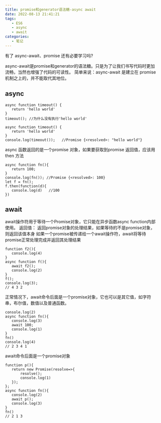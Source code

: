 ```yaml
---
title: promise和generator语法糖-async await
date: 2022-08-13 21:41:21
tags:
   - ES6
   - async
   - await
categories:
   - 笔记
---
```

有了 async-await、promise 还有必要学习吗?
<!--more-->
async-await是promise和generator的语法糖。只是为了让我们书写代码时更加流畅，当然也增强了代码的可读性。
简单来说：async-await 是建立在 promise机制之上的，并不能取代其地位。
## async
~~~
async function timeout() {
   return 'hello world'
} 
timeout(); //为什么没有执行'hello world'
~~~
~~~
async function timeout() {
   return 'hello world'
}
console.log(timeout());   //Promise {<resolved>: "hello world"}
~~~
async 函数返回的是一个promise 对象，如果要获取到promise 返回值，应该用then 方法
~~~
async function fn(){
   return 100;
}
console.log(fn()); //Promise {<resolved>: 100}
let f = fn();
f.then(function(d){
   console.log(d)   //100
})
~~~
## await
await操作符用于等待一个Promise对象，它只能在异步函数async function内部使用。
返回值：
返回promise对象的处理结果，如果等待的不是promise对象，则返回该值本身
如果一个promise被传递给一个await操作符，await将等待promise正常处理完成并返回其处理结果
~~~
function f2(){
   console.log(4)
}
async function f(){
   await f2();     
   console.log(2)   
}
f();
console.log(3);
// 4 3 2
~~~
正常情况下，await命令后面是一个promise对象，它也可以是其它值，如字符串，布尔值，数值以及普通函数。
~~~
console.log(2)
async function fn(){
   console.log(3)
   await 100;  
   console.log(1)
}
fn()
console.log(4)
// 2 3 4 1
~~~
await命令后面是一个promise对象
~~~
function p(){
   return new Promise(resolve=>{
       resolve();
       console.log(1)
   });
};
async function fn(){
   console.log(2)
   await p();  
   console.log(3)
}
fn()
// 2 1 3
~~~
